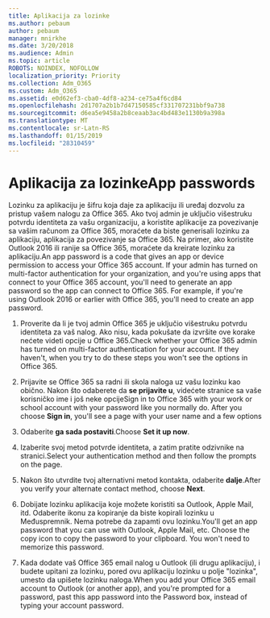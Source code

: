 ```yaml
---
title: Aplikacija za lozinke
ms.author: pebaum
author: pebaum
manager: mnirkhe
ms.date: 3/20/2018
ms.audience: Admin
ms.topic: article
ROBOTS: NOINDEX, NOFOLLOW
localization_priority: Priority
ms.collection: Adm_O365
ms.custom: Adm_O365
ms.assetid: e0d62ef3-cba0-4df8-a234-ce75a4f6cd84
ms.openlocfilehash: 2d1707a2b1b7d47150585cf331707231bbf9a738
ms.sourcegitcommit: d6ea5e9458a2b8ceaab3ac4bd483e1130b9a398a
ms.translationtype: MT
ms.contentlocale: sr-Latn-RS
ms.lasthandoff: 01/15/2019
ms.locfileid: "28310459"
---
```

# <a name="app-passwords"></a><span data-ttu-id="f04b3-102">Aplikacija za lozinke</span><span class="sxs-lookup"><span data-stu-id="f04b3-102">App passwords</span></span>

<span data-ttu-id="f04b3-p101">Lozinku za aplikaciju je šifru koja daje za aplikaciju ili uređaj dozvolu za pristup vašem nalogu za Office 365. Ako tvoj admin je uključio višestruku potvrdu identiteta za vašu organizaciju, a koristite aplikacije za povezivanje sa vašim računom za Office 365, moraćete da biste generisali lozinku za aplikaciju, aplikacija za povezivanje sa Office 365. Na primer, ako koristite Outlook 2016 ili ranije sa Office 365, moraćete da kreirate lozinku za aplikaciju.</span><span class="sxs-lookup"><span data-stu-id="f04b3-p101">An app password is a code that gives an app or device permission to access your Office 365 account. If your admin has turned on multi-factor authentication for your organization, and you're using apps that connect to your Office 365 account, you'll need to generate an app password so the app can connect to Office 365. For example, if you're using Outlook 2016 or earlier with Office 365, you'll need to create an app password.</span></span>
  
1. <span data-ttu-id="f04b3-p102">Proverite da li je tvoj admin Office 365 je uključio višestruku potvrdu identiteta za vaš nalog. Ako nisu, kada pokušate da izvršite ove korake nećete videti opcije u Office 365.</span><span class="sxs-lookup"><span data-stu-id="f04b3-p102">Check whether your Office 365 admin has turned on multi-factor authentication for your account. If they haven't, when you try to do these steps you won't see the options in Office 365.</span></span>
    
2. <span data-ttu-id="f04b3-p103">Prijavite se Office 365 sa radni ili skola naloga uz vašu lozinku kao obično. Nakon što odaberete da **se prijavite u**, videćete stranice sa vaše korisničko ime i još neke opcije</span><span class="sxs-lookup"><span data-stu-id="f04b3-p103">Sign in to Office 365 with your work or school account with your password like you normally do. After you choose **Sign in**, you'll see a page with your user name and a few options</span></span> 
    
3. <span data-ttu-id="f04b3-110">Odaberite **ga sada postaviti**.</span><span class="sxs-lookup"><span data-stu-id="f04b3-110">Choose **Set it up now**.</span></span> 
    
4. <span data-ttu-id="f04b3-111">Izaberite svoj metod potvrde identiteta, a zatim pratite odzivnike na stranici.</span><span class="sxs-lookup"><span data-stu-id="f04b3-111">Select your authentication method and then follow the prompts on the page.</span></span>
    
5. <span data-ttu-id="f04b3-112">Nakon što utvrdite tvoj alternativni metod kontakta, odaberite **dalje**.</span><span class="sxs-lookup"><span data-stu-id="f04b3-112">After you verify your alternate contact method, choose **Next**.</span></span> 
    
6. <span data-ttu-id="f04b3-p104">Dobijate lozinku aplikacija koje možete koristiti sa Outlook, Apple Mail, itd. Odaberite ikonu za kopiranje da biste kopirali lozinku u Međuspremnik. Nema potrebe da zapamti ovu lozinku.</span><span class="sxs-lookup"><span data-stu-id="f04b3-p104">You'll get an app password that you can use with Outlook, Apple Mail, etc. Choose the copy icon to copy the password to your clipboard. You won't need to memorize this password.</span></span> 
    
7. <span data-ttu-id="f04b3-115">Kada dodate vaš Office 365 email nalog u Outlook (ili drugu aplikaciju), i budete upitani za lozinku, pored ovu aplikaciju lozinku u polje "lozinka", umesto da upišete lozinku naloga.</span><span class="sxs-lookup"><span data-stu-id="f04b3-115">When you add your Office 365 email account to Outlook (or another app), and you're prompted for a password, past this app password into the Password box, instead of typing your account password.</span></span> 
    

